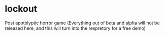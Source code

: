 # lockout
Post apotolyptic horror game (Everything out of beta and alpha will not be released here, and this will turn into the respretory for a free demo)
